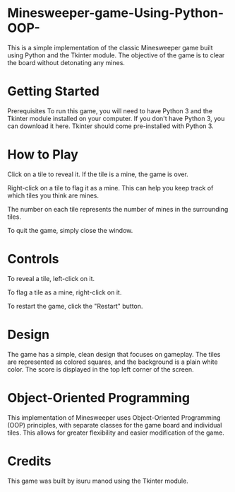 # Minesweeper-game-Using-Python-OOP-

This is a simple implementation of the classic Minesweeper game built using Python and the Tkinter module. The objective of the game is to clear the board without detonating any mines.



# Getting Started
Prerequisites
To run this game, you will need to have Python 3 and the Tkinter module installed on your computer. If you don't have Python 3, you can download it here. Tkinter should come pre-installed with Python 3.


# How to Play
Click on a tile to reveal it. If the tile is a mine, the game is over.

Right-click on a tile to flag it as a mine. This can help you keep track of which tiles you think are mines.

The number on each tile represents the number of mines in the surrounding tiles.

To quit the game, simply close the window.

# Controls
To reveal a tile, left-click on it.

To flag a tile as a mine, right-click on it.

To restart the game, click the "Restart" button.

# Design
The game has a simple, clean design that focuses on gameplay. The tiles are represented as colored squares, and the background is a plain white color. The score is displayed in the top left corner of the screen.

# Object-Oriented Programming
This implementation of Minesweeper uses Object-Oriented Programming (OOP) principles, with separate classes for the game board and individual tiles. This allows for greater flexibility and easier modification of the game.

# Credits
This game was built by isuru manod using the Tkinter module.

